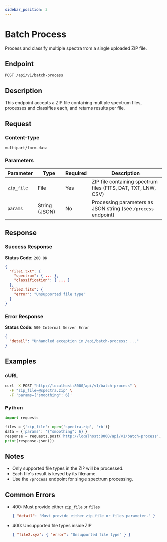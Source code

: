 ```yaml
---
sidebar_position: 3
---
```


# Batch Process

Process and classify multiple spectra from a single uploaded ZIP file.

## Endpoint

```
POST /api/v1/batch-process
```

## Description

This endpoint accepts a ZIP file containing multiple spectrum files, processes and classifies each, and returns results per file.

## Request

### Content-Type
```
multipart/form-data
```

### Parameters
| Parameter | Type | Required | Description |
|-----------|------|----------|-------------|
| `zip_file` | File | Yes | ZIP file containing spectrum files (FITS, DAT, TXT, LNW, CSV) |
| `params` | String (JSON) | No | Processing parameters as JSON string (see `/process` endpoint) |

## Response

### Success Response
**Status Code:** `200 OK`

```json
{
  "file1.txt": {
    "spectrum": { ... },
    "classification": { ... }
  },
  "file2.fits": {
    "error": "Unsupported file type"
  }
}
```

### Error Response
**Status Code:** `500 Internal Server Error`

```json
{
  "detail": "Unhandled exception in /api/batch-process: ..."
}
```

## Examples

### cURL
```bash
curl -X POST "http://localhost:8000/api/v1/batch-process" \
  -F "zip_file=@spectra.zip" \
  -F 'params={"smoothing": 6}'
```

### Python
```python
import requests

files = {'zip_file': open('spectra.zip', 'rb')}
data = {'params': '{"smoothing": 6}'}
response = requests.post('http://localhost:8000/api/v1/batch-process', files=files, data=data)
print(response.json())
```

## Notes
- Only supported file types in the ZIP will be processed.
- Each file's result is keyed by its filename.
- Use the `/process` endpoint for single spectrum processing.

## Common Errors

- 400: Must provide either `zip_file` or `files`
  ```json
  { "detail": "Must provide either zip_file or files parameter." }
  ```
- 400: Unsupported file types inside ZIP
  ```json
  { "file2.xyz": { "error": "Unsupported file type" } }
  ```
